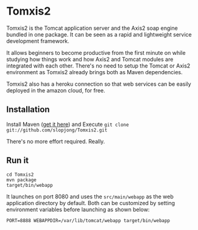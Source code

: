 Tomxis2
=======

Tomxis2 is the Tomcat application server and the Axis2 soap engine bundled in one package. 
It can be seen as a rapid and lightweight service development framework. 

It allows beginners to become productive from the first minute on while studying how things
work and how Axis2 and Tomcat modules are integrated with each other. There's no need to
setup the Tomcat or Axis2 environment as Tomxis2 already brings both as Maven dependencies.

Tomxis2 also has a heroku connection so that web services can be easily deployed in the 
amazon cloud, for free.

Installation
------------

Install Maven ([get it here](http://maven.apache.org/)) and Execute 
<code>git clone git://github.com/slopjong/Tomxis2.git</code> 

There's no more effort required. Really. 

Run it
------

```
cd Tomxis2
mvn package
target/bin/webapp
```

It launches on port 8080 and uses the <code>src/main/webapp</code> 
as the web application directory by default. Both can be customized
by setting environment variables before launching as shown below:

```
PORT=8888 WEBAPPDIR=/var/lib/tomcat/webapp target/bin/webapp
```
